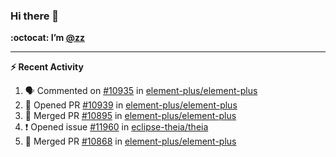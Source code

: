### Hi there 👋

**:octocat: I’m [@zz](https://github.com/holazz)**

---

**:zap: Recent Activity**

<!--START_SECTION:activity-->
1. 🗣 Commented on [#10935](https://github.com/element-plus/element-plus/issues/10935) in [element-plus/element-plus](https://github.com/element-plus/element-plus)
2. 💪 Opened PR [#10939](https://github.com/element-plus/element-plus/pull/10939) in [element-plus/element-plus](https://github.com/element-plus/element-plus)
3. 🎉 Merged PR [#10895](https://github.com/element-plus/element-plus/pull/10895) in [element-plus/element-plus](https://github.com/element-plus/element-plus)
4. ❗️ Opened issue [#11960](https://github.com/eclipse-theia/theia/issues/11960) in [eclipse-theia/theia](https://github.com/eclipse-theia/theia)
5. 🎉 Merged PR [#10868](https://github.com/element-plus/element-plus/pull/10868) in [element-plus/element-plus](https://github.com/element-plus/element-plus)
<!--END_SECTION:activity-->
